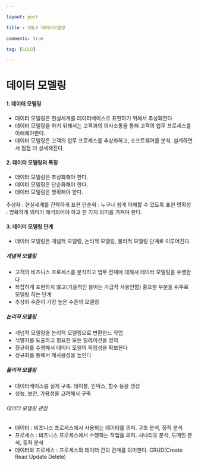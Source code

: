 ```yaml
---

layout: post

title : SQLD 데이터모델링

comments: true

tag: [SQLD]

---
```


# 데이터 모델링

####  1. 데이터 모델링
* 데이터 모델링은 현실세계를 데이터베이스로 표현하기 위해서 추상화한다
* 데이터 모델링을 하기 위해서는 고객과의 의사소통을 통해 고객의 업무 프로세스를 이해해야한다.
* 데이터 모델링은 고객의 업무 프로세스를 추상화하고, 소프트웨어를 분석. 설계하면서 점점 더 상세해진다


#### 2. 데이터 모델링의 특징
* 데이터 모델링은 추상화해야 한다.
* 데이터 모델링은 단순화해야 한다.
* 데이터 모델링은 명확해야 한다.

추상화 : 현실세계를 간략하게 표현
단순화 : 누구나 쉽게 이해할 수 있도록 표현
명확성 : 명확하게 의미가 해석되어야 하고 한 가지 의미를 가져야 한다.

#### 3. 데이터 모델링 단계
* 데이터 모델링은 개념적 모델링, 논리적 모델링, 물리적 모델링 단계로 이루어진다.

##### 개념적 모델링
* 고객의 비즈니스 프로세스를 분석하고 업무 전체에 대해서 데이터 모델링을 수행한다
* 복잡하게 표현하지 않고(기술적인 용어는 가급적 사용안함) 중요한 부분을 위주로 모델링 하는 단계
* 추상화 수준이 가장 높은 수준의 모델링

##### 논리적 모델링
* 개넘적 모델링을 논리적 모델링으로 변환한느 작업
* 식별자를 도출하고 필요한 모든 릴레이션을 정의
* 정규화를 수행해서 데이터 모델의 독립성을 확보한다
* 정규화를 통해서 재사용성을 높인다

##### 물리적 모델링
* 데이터베이스를 실제 구축. 테이블, 인덱스, 함수 등을 생성
* 성능, 보안, 가용성을 고려해서 구축

###### 데이터 모델링 관점
* 데이터 : 비즈니스 프로세스에서 사용되는 데이터를 의미.
구조 분석, 정적 분석
* 프로세스 : 비즈니스 프로세스에서 수행하는 작업을 의미.
시나리오 분석, 도메인 분석, 동적 분석
* 데이터와 프로세스 : 프로세스와 데이터 간의 관계를 의미한다.
CRUD(Create Read Update Delete)
